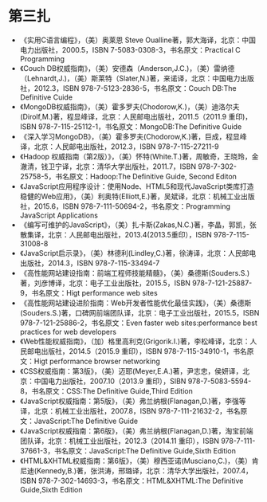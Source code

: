 # 第三扎 #

- 《实用C语言编程》，（美）奥莱恩 Steve Oualline著，郭大海译，北京：中国电力出版社，2000.5，ISBN 7-5083-0308-3，书名原文：Practical C Programming
- 《Couch DB权威指南》，（美）安德森（Anderson,J.C.)，（美）雷纳德（Lehnardt,J.)，（美）斯莱特（Slater,N.)著，来诺译，北京：中国电力出版社，2012.3，ISBN 978-7-5123-2836-5，书名原文：Couch DB:The Definitive Cuide
- 《MongoDB权威指南》，（美）霍多罗夫(Chodorow,K.)，（美）迪洛尔夫(Dirolf,M.)著，程显峰译，北京：人民邮电出版社，2011.5（2011.9 重印)，ISBN 978-7-115-25112-1，书名原文：MongoDB:The Definitive Guide
- 《深入学习MongoDB》，（美）霍多罗夫(Chodorow,K.)著，巨成，程显峰译，北京：人民邮电出版社，2012.3，ISBN 978-7-115-27211-9
- 《Hadoop 权威指南（第2版）》，（美）怀特(White.T.)著，周敏奇，王晓玲，金澈清，钱卫宁译，北京：清华大学出版社，2011.7，ISBN 978-7-302-25758-5，书名原文：Hadoop:The Definitive Guide, Second Editon
- 《JavaScript应用程序设计：使用Node、HTML5和现代JavaScript类库打造稳健的Web应用》，（美）利奥特(Elliott,E.)著，吴斌译，北京：机械工业出版社，2015.6，ISBN 978-7-111-50694-2，书名原文：Programming JavaScript Applications
- 《编写可维护的JavaScript》，（美）扎卡斯(Zakas,N.C.)著，李晶，郭凯，张散集译，北京：人民邮电出版社，2013.4(2013.5重印），ISBN 978-7-115-31008-8
- 《JavaScript启示录》，（美）林德利(Lindley,C.)著，徐涛译，北京：人民邮电出版社，2014.3，ISBN 978-7-115-33494-7
- 《高性能网站建设指南：前端工程师技能精髓》，（美）桑德斯(Souders.S.)著，刘彦博译，北京：电子工业出版社，2015.5，ISBN 978-7-121-25887-9，书名原文：Higt performance web sites
- 《高性能网站建设进阶指南：Web开发者性能优化最佳实践》，（美）桑德斯(Souders.S.)著，口碑网前端团队译，北京：电子工业出版社，2015.5，ISBN 978-7-121-25886-2，书名原文：Even faster web sites:performance best practices for web developers
- 《Web性能权威指南》，（加）格里高利克(Grigorik.I.)著，李松峰译，北京：人民邮电出版社，2014.5（2015.9 重印），ISBN 978-7-115-34910-1，书名原文：Higt performance browser networking
- 《CSS权威指南：第3版》，（美）迈耶(Meyer,E.A.)著，尹志忠，侯妍译，北京：中国电力出版社，2007.10（2013.9 重印），SIBN 978-7-5083-5594-8，书名原文：CSS:The Definitive Guide,Third Edition
- 《JavaScript权威指南：第5版》，（美）弗兰纳根(Flanagan,D.)著，李强等译，北京：机械工业出版社，2007.8，ISBN 978-7-111-21632-2，书名原文：JavaScript:The Definitive Guide
- 《JavaScript权威指南：第6版》，（美）弗兰纳根(Flanagan,D.)著，淘宝前端团队译，北京：机械工业出版社，2012.3（2014.11 重印），ISBN 978-7-111-37661-3，书名原文：JavaScript:The Definitive Guide,Sixth Edition
- 《HTML&XHTML权威指南：第6版》，（美）穆西亚诺(Musciano,C.)，（美）肯尼迪(Kennedy,B.)著，张洪涛，邢璐译，北京：清华大学出版社，2007.4，ISBN 978-7-302-14693-3，书名原文：HTML&XHTML:The Definitive Guide,Sixth Edition
